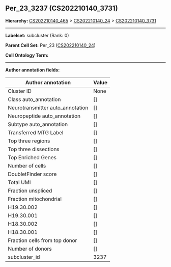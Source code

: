 ## Per_23_3237 (CS202210140_3731)
<b>Hierarchy: </b>
[CS202210140_465](https://purl.brain-bican.org/taxonomy/CS202210140#CS202210140_465) >
[CS202210140_24](https://purl.brain-bican.org/taxonomy/CS202210140#CS202210140_24) >
[CS202210140_3731](https://purl.brain-bican.org/taxonomy/CS202210140#CS202210140_3731)

---


**Labelset:** subcluster (Rank: 0)

**Parent Cell Set:** Per_23 ([CS202210140_24](https://purl.brain-bican.org/taxonomy/CS202210140#CS202210140_24))



**Cell Ontology Term:** 

[MARKER GENES.]: #


---

[TRANSFERRED ANNOTATIONS.]: #


[AUTHOR ANNOTATION FIELDS.]: #


**Author annotation fields:**

| Author annotation | Value |
|-------------------|-------|
|Cluster ID|None|
|Class auto_annotation|[]|
|Neurotransmitter auto_annotation|[]|
|Neuropeptide auto_annotation|[]|
|Subtype auto_annotation|[]|
|Transferred MTG Label|[]|
|Top three regions|[]|
|Top three dissections|[]|
|Top Enriched Genes|[]|
|Number of cells|[]|
|DoubletFinder score|[]|
|Total UMI|[]|
|Fraction unspliced|[]|
|Fraction mitochondrial|[]|
|H19.30.002|[]|
|H19.30.001|[]|
|H18.30.002|[]|
|H18.30.001|[]|
|Fraction cells from top donor|[]|
|Number of donors|[]|
|subcluster_id|3237|
